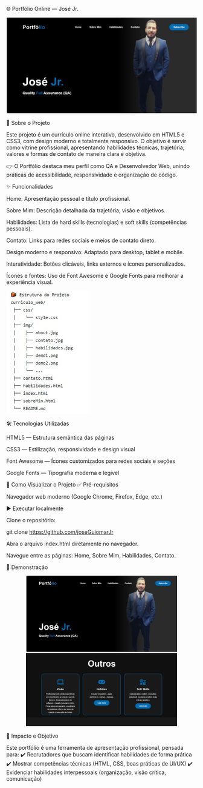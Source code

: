 🌐 Portfólio Online — José Jr.
<p align="center"> <img src="./curriculo_web/assets/1.jpg" alt="Página Sobre Mim" width="600"/> </p>
📌 Sobre o Projeto

Este projeto é um currículo online interativo, desenvolvido em HTML5 e CSS3, com design moderno e totalmente responsivo.
O objetivo é servir como vitrine profissional, apresentando habilidades técnicas, trajetória, valores e formas de contato de maneira clara e objetiva.

👉 O Portfólio destaca meu perfil como QA e Desenvolvedor Web, unindo práticas de acessibilidade, responsividade e organização de código.

✨ Funcionalidades

Home: Apresentação pessoal e título profissional.

Sobre Mim: Descrição detalhada da trajetória, visão e objetivos.

Habilidades: Lista de hard skills (tecnologias) e soft skills (competências pessoais).

Contato: Links para redes sociais e meios de contato direto.

Design moderno e responsivo: Adaptado para desktop, tablet e mobile.

Interatividade: Botões clicáveis, links externos e ícones personalizados.

Ícones e fontes: Uso de Font Awesome e Google Fonts para melhorar a experiência visual.


<img src="./curriculo_web/assets/demoEstrutura.jpg" />

🛠️ Tecnologias Utilizadas

HTML5 — Estrutura semântica das páginas

CSS3 — Estilização, responsividade e design visual

Font Awesome — Ícones customizados para redes sociais e seções

Google Fonts — Tipografia moderna e legível

🚀 Como Visualizar o Projeto
✅ Pré-requisitos

Navegador web moderno (Google Chrome, Firefox, Edge, etc.)

▶️ Executar localmente

Clone o repositório:

git clone https://github.com/joseGuiomarJr


Abra o arquivo index.html diretamente no navegador.

Navegue entre as páginas: Home, Sobre Mim, Habilidades, Contato.

📸 Demonstração
<p align="center"> <img src="./curriculo_web/assets/1.jpg" width="400"/> <img src="./curriculo_web/assets/2.jpg" width="400"/> </p>
🌟 Impacto e Objetivo

Este portfólio é uma ferramenta de apresentação profissional, pensada para:
✔️ Recrutadores que buscam identificar habilidades de forma prática
✔️ Mostrar competências técnicas (HTML, CSS, boas práticas de UI/UX)
✔️ Evidenciar habilidades interpessoais (organização, visão crítica, comunicação)

